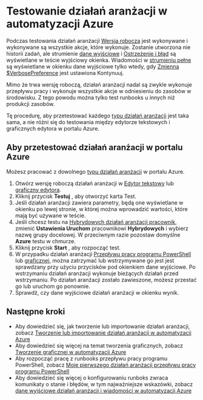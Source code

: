 <properties 
    pageTitle="Testowanie działań aranżacji w automatyzacji Azure | Microsoft Azure"
    description="Przed opublikowaniem działań aranżacji w automatyzacji Azure istnieje możliwość przetestowania, aby upewnić się, że działa zgodnie z oczekiwaniami.  W tym artykule opisano, jak do testowania działań aranżacji i wyświetlania jej wyniki."
    services="automation"
    documentationCenter=""
    authors="mgoedtel"
    manager="jwhit"
    editor="tysonn" />
<tags 
    ms.service="automation"
    ms.devlang="na"
    ms.topic="article"
    ms.tgt_pltfrm="na"
    ms.workload="infrastructure-services"
    ms.date="09/12/2016"
    ms.author="magoedte;bwren" />

# <a name="testing-a-runbook-in-azure-automation"></a>Testowanie działań aranżacji w automatyzacji Azure
Podczas testowania działań aranżacji [Wersja robocza](automation-creating-importing-runbook.md#publishing-a-runbook) jest wykonywane i wykonywane są wszystkie akcje, które wykonuje. Zostanie utworzona nie historii zadań, ale strumienie [dane wyjściowe](automation-runbook-output-and-messages.md#output-stream) i [Ostrzeżenie i błąd](automation-runbook-output-and-messages.md#message-streams) są wyświetlane w teście wyjściowy okienka. Wiadomości w [strumieniu pełne](automation-runbook-output-and-messages.md#message-streams) są wyświetlane w okienku dane wyjściowe tylko wtedy, gdy [Zmienna $VerbosePreference](automation-runbook-output-and-messages.md#preference-variables) jest ustawiona Kontynuuj.

Mimo że trwa wersję roboczą, działań aranżacji nadal są zwykle wykonuje przepływu pracy i wykonuje wszystkie akcje w odniesieniu do zasobów w środowisku. Z tego powodu można tylko test runbooks u innych niż produkcji zasobów.

Tę procedurę, aby przetestować każdego [typu działań aranżacji](automation-runbook-types.md) jest taka sama, a nie różni się do testowania między edytorze tekstowych i graficznych edytora w portalu Azure.  


## <a name="to-test-a-runbook-in-the-azure-portal"></a>Aby przetestować działań aranżacji w portalu Azure

Możesz pracować z dowolnego [typu działań aranżacji](automation-runbook-types.md) w portalu Azure.

1. Otwórz wersję roboczą działań aranżacji w [Edytor tekstowy](automation-editing-a-runbook.md#Portal) lub [graficzny edytora](automation-graphical-authoring-intro.md).
2. Kliknij przycisk **Testuj** , aby otworzyć karta Test.
3. Jeśli działań aranżacji zawiera parametry, będą one wyświetlane w okienku po lewej stronie, w której można wprowadzić wartości, które mają być używane w teście.
4. Jeśli chcesz testu na [Hybrydowych działań aranżacji pracownik](automation-hybrid-runbook-worker.md), zmienić **Ustawienia Uruchom** pracownikowi **Hybrydowych** i wybierz nazwę grupy docelowej.  W przeciwnym razie pozostaw domyślne **Azure** testu w chmurze.
5. Kliknij przycisk **Start** , aby rozpocząć test.
6. W przypadku działań aranżacji [Przepływu pracy programu PowerShell](automation-runbook-types.md#powershell-workflow-runbooks) lub [graficznej](automation-runbook-types.md#graphical-runbooks), można zatrzymać lub wstrzymywane go jest jest sprawdzany przy użyciu przycisków pod okienkiem dane wyjściowe. Po wstrzymaniu działań aranżacji wykonuje bieżących działań przed wstrzymaniu. Po działań aranżacji zostało zawieszone, możesz przestać go lub uruchom go ponownie.
7. Sprawdź, czy dane wyjściowe działań aranżacji w okienku wynik.


## <a name="next-steps"></a>Następne kroki

- Aby dowiedzieć się, jak tworzenie lub importowanie działań aranżacji, zobacz [Tworzenie lub importowanie działań aranżacji w automatyzacji Azure](automation-creating-importing-runbook.md)
- Aby dowiedzieć się więcej na temat tworzenia graficznych, zobacz [Tworzenie graficznej w automatyzacji Azure](automation-graphical-authoring-intro.md)
- Aby rozpocząć pracę z runbooks przepływu pracy programu PowerShell, zobacz [Moje pierwszego działań aranżacji przepływu pracy programu PowerShell](automation-first-runbook-textual.md)
- Aby dowiedzieć się więcej o konfigurowaniu runboks zwraca komunikaty o stanie i błędów, w tym najważniejsze wskazówki, zobacz [dane wyjściowe działań aranżacji i wiadomości w automatyzacji Azure](automation-runbook-output-and-messages.md)